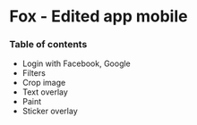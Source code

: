 
# Fox - Edited app mobile
### Table of contents
- Login with Facebook, Google
- Filters
- Crop image
- Text overlay
- Paint 
- Sticker overlay

